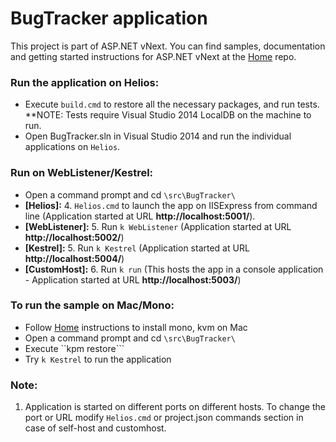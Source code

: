 # BugTracker application

This project is part of ASP.NET vNext. You can find samples, documentation and getting started instructions for ASP.NET vNext at the [Home](https://github.com/aspnet/home) repo.

### Run the application on Helios:
* Execute ```build.cmd``` to restore all the necessary packages, and run tests.
**NOTE: Tests require Visual Studio 2014 LocalDB on the machine to run. 
* Open BugTracker.sln in Visual Studio 2014 and run the individual applications on ```Helios```.

### Run on WebListener/Kestrel:
* Open a command prompt and cd ```\src\BugTracker\```
* **[Helios]:**
	4. ```Helios.cmd``` to launch the app on IISExpress from command line (Application started at URL **http://localhost:5001/**).
* **[WebListener]:**
	5. Run ```k WebListener``` (Application started at URL **http://localhost:5002/**)
* **[Kestrel]:**
	5. Run ```k Kestrel``` (Application started at URL **http://localhost:5004/**)
* **[CustomHost]:**
	6. Run ```k run``` (This hosts the app in a console application - Application started at URL **http://localhost:5003/**)

### To run the sample on Mac/Mono:
* Follow [Home](https://github.com/aspnet/home) instructions to install mono, kvm on Mac
* Open a command prompt and cd ```\src\BugTracker\```
* Execute ``kpm restore```
* Try `k Kestrel` to run the application

### Note:
1. Application is started on different ports on different hosts. To change the port or URL modify ```Helios.cmd``` or project.json commands section in case of self-host and customhost.
